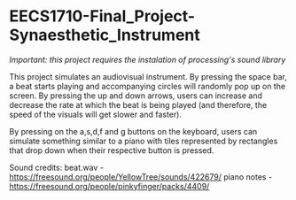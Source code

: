 # EECS1710-Final_Project-Synaesthetic_Instrument

*Important: this project requires the instalation of processing's sound library*

This project simulates an audiovisual instrument. By pressing the space bar, a beat starts playing
and accompanying circles will randomly pop up on the screen. By pressing the up and down arrows, users
can increase and decrease the rate at which the beat is being played (and therefore, the speed of the
visuals will get slower and faster).
    
By pressing on the a,s,d,f and g buttons on the keyboard, users can simulate something similar to a piano with tiles
represented by rectangles that drop down when their respective button is pressed.
    
Sound credits:
  beat.wav - https://freesound.org/people/YellowTree/sounds/422679/
  piano notes - https://freesound.org/people/pinkyfinger/packs/4409/

